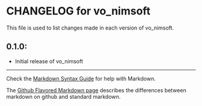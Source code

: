 # CHANGELOG for vo_nimsoft

This file is used to list changes made in each version of vo_nimsoft.

## 0.1.0:

* Initial release of vo_nimsoft

- - -
Check the [Markdown Syntax Guide](http://daringfireball.net/projects/markdown/syntax) for help with Markdown.

The [Github Flavored Markdown page](http://github.github.com/github-flavored-markdown/) describes the differences between markdown on github and standard markdown.
